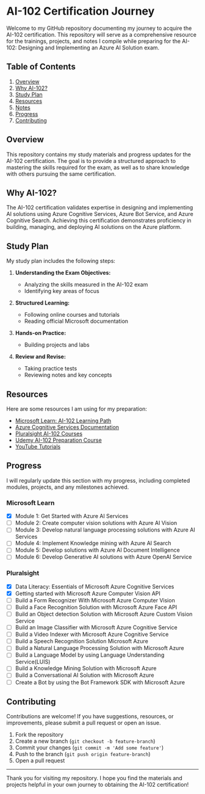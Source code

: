 # AI-102 Certification Journey

Welcome to my GitHub repository documenting my journey to acquire the AI-102 certification. This repository will serve as a comprehensive resource for the trainings, projects, and notes I compile while preparing for the AI-102: Designing and Implementing an Azure AI Solution exam.

## Table of Contents

1. [Overview](#overview)
2. [Why AI-102?](#why-ai-102)
3. [Study Plan](#study-plan)
4. [Resources](#resources)
5. [Notes](#notes)
6. [Progress](#progress)
7. [Contributing](#contributing)

## Overview

This repository contains my study materials and progress updates for the AI-102 certification. The goal is to provide a structured approach to mastering the skills required for the exam, as well as to share knowledge with others pursuing the same certification.

## Why AI-102?

The AI-102 certification validates expertise in designing and implementing AI solutions using Azure Cognitive Services, Azure Bot Service, and Azure Cognitive Search. Achieving this certification demonstrates proficiency in building, managing, and deploying AI solutions on the Azure platform.

## Study Plan

My study plan includes the following steps:

1. **Understanding the Exam Objectives:**
   - Analyzing the skills measured in the AI-102 exam
   - Identifying key areas of focus

2. **Structured Learning:**
   - Following online courses and tutorials
   - Reading official Microsoft documentation

3. **Hands-on Practice:**
   - Building projects and labs
4. **Review and Revise:**
   - Taking practice tests
   - Reviewing notes and key concepts

## Resources

Here are some resources I am using for my preparation:

- [Microsoft Learn: AI-102 Learning Path](https://docs.microsoft.com/en-us/learn/certifications/exams/ai-102)
- [Azure Cognitive Services Documentation](https://docs.microsoft.com/en-us/azure/cognitive-services/)
- [Pluralsight AI-102 Courses](https://www.pluralsight.com/paths/microsoft-azure-ai-engineer-associate-ai-102)
- [Udemy AI-102 Preparation Course](https://www.udemy.com/course/azure-ai-engineer-ai-102/)
- [YouTube Tutorials](https://www.youtube.com/results?search_query=AI-102+certification)

## Progress

I will regularly update this section with my progress, including completed modules, projects, and any milestones achieved.

### Microsoft Learn

- [x] Module 1: Get Started with Azure AI Services
- [ ] Module 2: Create computer vision solutions with Azure AI Vision
- [ ] Module 3: Develop natural language processing solutions with Azure AI Services
- [ ] Module 4: Implement Knowledge mining with Azure AI Search
- [ ] Module 5: Develop solutions with Azure AI Document Intelligence
- [ ] Module 6: Develop Generative AI solutions with Azure OpenAI Service

### Pluralsight

- [x]  Data Literacy: Essentials of Microsoft Azure Cognitive Services
- [x]  Getting started with Microsoft Azure Computer Vision API
- [ ]  Build a Form Recognizer With Microsoft Azure Computer Vision
- [ ]  Build a Face Recognition Solution with Microsoft Azure Face API
- [ ]  Build an Object detection Solution with Microsoft Azure Custom Vision Service
- [ ]  Build an Image Classifier with Microsoft Azure Cognitive Service
- [ ]  Build a Video Indexer with Microsoft Azure Cognitive Service
- [ ]  Build a Speech Recognition Solution Microsoft Azure
- [ ]  Build a Natural Language Processing Solution with Microsoft Azure
- [ ]  Build a Language Model by using Language Understanding Service(LUIS)
- [ ]  Build a Knowledge Mining Solution with Microsoft Azure
- [ ]  Build a Conversational AI Solution with Microsoft Azure
- [ ]  Create a Bot by using the Bot Framework SDK with Microsoft Azure

## Contributing

Contributions are welcome! If you have suggestions, resources, or improvements, please submit a pull request or open an issue.

1. Fork the repository
2. Create a new branch (`git checkout -b feature-branch`)
3. Commit your changes (`git commit -m 'Add some feature'`)
4. Push to the branch (`git push origin feature-branch`)
5. Open a pull request
---

Thank you for visiting my repository. I hope you find the materials and projects helpful in your own journey to obtaining the AI-102 certification!
